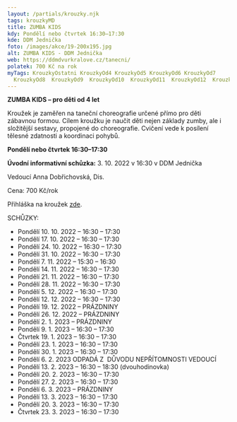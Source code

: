 ```yaml
---
layout: /partials/krouzky.njk
tags: krouzkyMD
title: ZUMBA KIDS
kdy: Pondělí nebo čtvrtek 16:30–17:30
kde: DDM Jednička
foto: /images/akce/19-200x195.jpg
alt: ZUMBA KIDS - DDM Jednička
web: https://ddmdvurkralove.cz/tanecni/
polatek: 700 Kč na rok
myTags: KrouzkyOstatni KrouzkyOd4 KrouzkyOd5 KrouzkyOd6 KrouzkyOd7
  KrouzkyOd8  KrouzkyOd9  KrouzkyOd10  KrouzkyOd11  KrouzkyOd12  KrouzkyOd13  KrouzkyOd14  KrouzkyOd15
---
```

<!--StartFragment-->

**ZUMBA KIDS – pro děti od 4 let**

Kroužek je zaměřen na taneční choreografie určené přímo pro děti zábavnou formou. Cílem kroužku je naučit děti nejen základy zumby, ale i složitější sestavy, propojené do choreografie. Cvičení vede k posílení tělesné zdatnosti a koordinaci pohybů.

**Pondělí nebo čtvrtek 16:30–17:30**

**Úvodní informativní schůzka:** 3. 10. 2022 v 16:30 v DDM Jednička

Vedoucí Anna Dobřichovská, Dis.

Cena: 700 Kč/rok

Přihláška na kroužek [zde](https://ddmdvurkralove.cz/prihlaska/).

SCHŮZKY:

* Pondělí 10. 10. 2022 – 16:30 – 17:30
* Pondělí 17. 10. 2022 – 16:30 – 17:30
* Pondělí 24. 10. 2022 – 16:30 – 17:30
* Pondělí 31. 10. 2022 – 16:30 – 17:30
* Pondělí 7. 11. 2022 – 15:30 – 16:30
* Pondělí 14. 11. 2022 – 16:30 – 17:30
* Pondělí 21. 11. 2022 – 16:30 – 17:30
* Pondělí 28. 11. 2022 – 16:30 – 17:30
* Pondělí 5. 12. 2022 – 16:30 – 17:30
* Pondělí 12. 12. 2022 – 16:30 – 17:30
* Pondělí 19. 12. 2022 – PRÁZDNINY
* Pondělí 26. 12. 2022 – PRÁZDNINY
* Pondělí 2. 1. 2023 – PRÁZDNINY
* Pondělí 9. 1. 2023 – 16:30 – 17:30
* Čtvrtek 19. 1. 2023 – 16:30 – 17:30
* Pondělí 23. 1. 2023 – 16:30 – 17:30
* Pondělí 30. 1. 2023 – 16:30 – 17:30
* Pondělí 6. 2. 2023 ODPADÁ Z  DŮVODU NEPŘÍTOMNOSTI VEDOUCÍ
* Pondělí 13. 2. 2023 – 16:30 – 18:30 (dvouhodinovka)
* Pondělí 20. 2. 2023 – 16:30 – 17:30
* Pondělí 27. 2. 2023 – 16:30 – 17:30
* Pondělí 6. 3. 2023 – PRÁZDNINY
* Pondělí 13. 3. 2023 – 16:30 – 17:30
* Pondělí 20. 3. 2023 – 16:30 – 17:30
* Čtvrtek 23. 3. 2023 – 16:30 – 17:30

<!--EndFragment-->